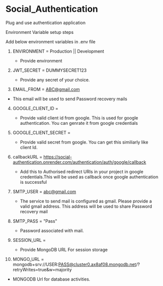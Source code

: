 # Social_Authentication
Plug and use authentication application


Environment Variable setup steps

Add below environment variables in .env file

1) ENVIRONMENT = Production || Development 
   - Provide environment
     
2) JWT_SECRET = DUMMYSECRET123 
   - Provide any secret of your choice.
     
3) EMAIL_FROM = ABC@gmail.com
  - This email will be used to send Password recovery mails
    
4) GOOGLE_CLIENT_ID =
   - Provide valid client id from google. This is used for google authentication. You can genrate it from google credentials
     
5) GOOGLE_CLIENT_SECRET =
   - Provide valid secret from google. You can get this similiarly like client Id.
     
6) callbackURL = https://social-authentication.onrender.com/authentication/auth/google/callback
   - Add this to Authorised redirect URIs in your project in google credentials.This will be used as callback once google authentication is successful
     
7) SMTP_USER  = abc@gmail.com
   - The service to send mail is configured as gmail. Please provide a valid gmail address. This address will be used to share Password recovery mail
     
8) SMTP_PASS = "Pass"
   - Password associated with mail.
     
9) SESSION_URL =
   - Provide MongoDB URL For session storage
     
10) MONGO_URL = mongodb+srv://USER:PASS@cluster0.ax8af08.mongodb.net/?retryWrites=true&w=majority
   - MONGODB Url for database activities.
